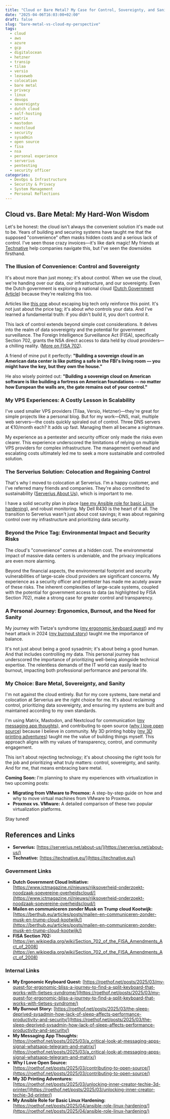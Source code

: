 ```yaml
---
title: "Cloud or Bare Metal? My Case for Control, Sovereignty, and Sanity"
date: "2025-04-06T16:03:00+02:00"
draft: false
slug: "bare-metal-vs-cloud-my-perspective"
tags:
  - cloud
  - aws
  - azure
  - gcp
  - digitalocean
  - hetzner
  - transip
  - tilaa
  - versio
  - leaseweb
  - colocation
  - bare metal
  - privacy
  - linux
  - devops
  - sovereignty
  - dutch cloud
  - self-hosting
  - matrix
  - mastodon
  - nextcloud
  - security
  - sysadmin
  - open source
  - fisa
  - nsa
  - personal experience
  - serverius
  - pentesting
  - security officer
categories:
  - DevOps & Infrastructure
  - Security & Privacy
  - System Management
  - Personal Reflections
---
```


## Cloud vs. Bare Metal: My Hard-Won Wisdom

Let's be honest: the cloud isn't always the convenient solution it's made out to be. Years of building and securing systems have taught me that the supposed "convenience" often masks hidden costs and a serious lack of control. I've seen those crazy invoices—it's like dark magic! My friends at [Technative](https://technative.eu/) help companies navigate this, but I've seen the downsides firsthand.

### The Illusion of Convenience: Control and Sovereignty

It's about more than just money; it's about *control*. When we use the cloud, we're handing over our data, our infrastructure, and our sovereignty. Even the Dutch government is exploring a national cloud ([Dutch Government Article](https://www.ictmagazine.nl/nieuws/rijksoverheid-onderzoekt-noodzaak-soevereine-overheidscloud/)) because they're realizing this too.

Articles like [this one](https://berthub.eu/articles/posts/mailen-en-communiceren-zonder-musk-en-trump-cloud-kootwijk/) about escaping big tech only reinforce this point. It's not just about the price tag; it's about *who* controls your data. And I've learned a fundamental truth: if you didn't build it, you don't control it.

This lack of control extends beyond simple cost considerations. It delves into the realm of data sovereignty and the potential for government surveillance. The Foreign Intelligence Surveillance Act (FISA), specifically Section 702, grants the NSA direct access to data held by cloud providers—a chilling reality. ([More on FISA 702](https://en.wikipedia.org/wiki/Section_702_of_the_FISA_Amendments_Act_of_2008)).

A friend of mine put it perfectly: **"Building a sovereign cloud in an American data center is like putting a safe in the FBI's living room — you might have the key, but they own the house."** 

He also wisely pointed out: **"Building a sovereign cloud on American software is like building a fortress on American foundations — no matter how European the walls are, the gate remains out of your control."**

### My VPS Experiences: A Costly Lesson in Scalability

I've used smaller VPS providers (Tilaa, Versio, Hetzner)—they're great for simple projects like a personal blog. But for my work—DNS, mail, multiple web servers—the costs quickly spiraled out of control. Three DNS servers at €10/month each? It adds up fast. Managing them all became a nightmare.

My experience as a pentester and security officer only made the risks even clearer. This experience underscored the limitations of relying on multiple VPS providers for complex infrastructure. The management overhead and escalating costs ultimately led me to seek a more sustainable and controlled solution.

### The Serverius Solution: Colocation and Regaining Control

That's why I moved to colocation at Serverius. I'm a happy customer, and I've referred many friends and companies. They're also committed to sustainability ([Serverius About Us](https://serverius.net/about-us/)), which is important to me.

I have a solid security plan in place ([see my Ansible role for basic Linux hardening](posts/2025/04/ansible-role-linux-hardening/)), and robust monitoring. My Dell R430 is the heart of it all. The transition to Serverius wasn't just about cost savings; it was about regaining control over my infrastructure and prioritizing data security.

### Beyond the Price Tag: Environmental Impact and Security Risks

The cloud's "convenience" comes at a hidden cost. The environmental impact of massive data centers is undeniable, and the privacy implications are even more alarming.

Beyond the financial aspects, the environmental footprint and security vulnerabilities of large-scale cloud providers are significant concerns. My experience as a security officer and pentester has made me acutely aware of these risks. The inherent complexities of large-scale systems, coupled with the potential for government access to data (as highlighted by FISA Section 702), make a strong case for greater control and transparency.

### A Personal Journey: Ergonomics, Burnout, and the Need for Sanity

My journey with Tietze's syndrome ([my ergonomic keyboard quest](posts/2025/03/my-quest-for-ergonomic-bliss-a-journey-to-find-a-split-keyboard-that-works-with-tietses-syndrome/)) and my heart attack in 2024 ([my burnout story](posts/2025/03/the-sleep-deprived-sysadmin-how-lack-of-sleep-affects-performance-productivity-and-security/)) taught me the importance of balance.

It's not just about being a good sysadmin; it's about being a good human. And that includes controlling my data. This personal journey has underscored the importance of prioritizing well-being alongside technical expertise. The relentless demands of the IT world can easily lead to burnout, impacting both professional performance and personal life.

### My Choice: Bare Metal, Sovereignty, and Sanity

I'm not against the cloud entirely. But for my core systems, bare metal and colocation at Serverius are the right choice for me. It's about reclaiming control, prioritizing data sovereignty, and ensuring my systems are built and maintained according to my own standards.

I'm using Matrix, Mastodon, and Nextcloud for communication ([my messaging app thoughts](posts/2025/03/a_critical-look-at-messaging-apps-signal-whatsapp-telegram-and-matrix/)), and contributing to open source ([why I love open source](posts/2025/03/contributing-to-open-source/)) because I believe in community. My 3D printing hobby ([my 3D printing adventures](posts/2025/03/unlocking-inner-creator-techie-3d-printer/)) taught me the value of building things myself. This approach aligns with my values of transparency, control, and community engagement.

This isn't about rejecting technology; it's about choosing the right tools for the job and prioritizing what truly matters: control, sovereignty, and sanity. And for me, that means embracing bare metal.

**Coming Soon:** I'm planning to share my experiences with virtualization in two upcoming posts:

*   **Migrating from VMware to Proxmox:** A step-by-step guide on how and why to move virtual machines from VMware to Proxmox.
*   **Proxmox vs. VMware:** A detailed comparison of these two popular virtualization platforms.

Stay tuned!

## References and Links

*   **Serverius:** [https://serverius.net/about-us/](https://serverius.net/about-us/)
*   **Technative:** [https://technative.eu/](https://technative.eu/)

### Government Links

*   **Dutch Government Cloud Initiative:** [https://www.ictmagazine.nl/nieuws/rijksoverheid-onderzoekt-noodzaak-soevereine-overheidscloud/](https://www.ictmagazine.nl/nieuws/rijksoverheid-onderzoekt-noodzaak-soevereine-overheidscloud/)
*   **Mailen en communiceren zonder Musk en Trump cloud Kootwijk:** [https://berthub.eu/articles/posts/mailen-en-communiceren-zonder-musk-en-trump-cloud-kootwijk/](https://berthub.eu/articles/posts/mailen-en-communiceren-zonder-musk-en-trump-cloud-kootwijk/)
*   **FISA Section 702:** [https://en.wikipedia.org/wiki/Section_702_of_the_FISA_Amendments_Act_of_2008](https://en.wikipedia.org/wiki/Section_702_of_the_FISA_Amendments_Act_of_2008)

### Internal Links

*   **My Ergonomic Keyboard Quest:** [https://roethof.net/posts/2025/03/my-quest-for-ergonomic-bliss-a-journey-to-find-a-split-keyboard-that-works-with-tietses-syndrome/](https://roethof.net/posts/2025/03/my-quest-for-ergonomic-bliss-a-journey-to-find-a-split-keyboard-that-works-with-tietses-syndrome/)
*   **My Burnout Story:** [https://roethof.net/posts/2025/03/the-sleep-deprived-sysadmin-how-lack-of-sleep-affects-performance-productivity-and-security/](https://roethof.net/posts/2025/03/the-sleep-deprived-sysadmin-how-lack-of-sleep-affects-performance-productivity-and-security/)
*   **My Messaging App Thoughts:** [https://roethof.net/posts/2025/03/a_critical-look-at-messaging-apps-signal-whatsapp-telegram-and-matrix/](https://roethof.net/posts/2025/03/a_critical-look-at-messaging-apps-signal-whatsapp-telegram-and-matrix/)
*   **Why I Love Open Source:** [https://roethof.net/posts/2025/03/contributing-to-open-source/](https://roethof.net/posts/2025/03/contributing-to-open-source/)
*   **My 3D Printing Adventures:** [https://roethof.net/posts/2025/03/unlocking-inner-creator-techie-3d-printer/](https://roethof.net/posts/2025/03/unlocking-inner-creator-techie-3d-printer/)
*   **My Ansible Role for Basic Linux Hardening:** [https://roethof.net/posts/2025/04/ansible-role-linux-hardening/](https://roethof.net/posts/2025/04/ansible-role-linux-hardening/)
